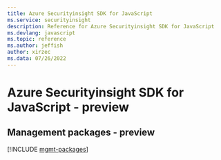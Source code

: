 ```yaml
---
title: Azure Securityinsight SDK for JavaScript
ms.service: securityinsight
description: Reference for Azure Securityinsight SDK for JavaScript
ms.devlang: javascript
ms.topic: reference
ms.author: jeffish
author: xirzec
ms.data: 07/26/2022
---
```

# Azure Securityinsight SDK for JavaScript - preview

## Management packages - preview
[!INCLUDE [mgmt-packages](securityinsight-mgmt-index.md)]